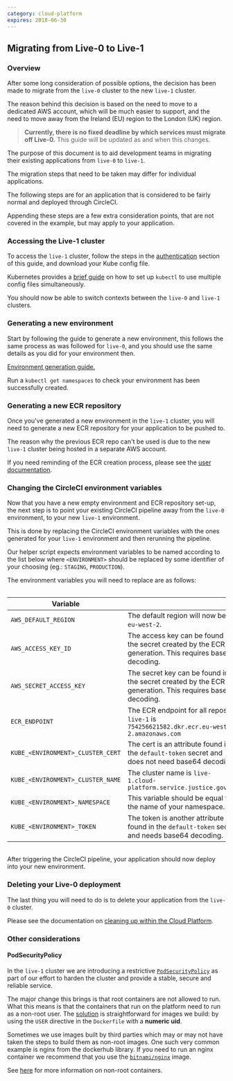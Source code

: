 ```yaml
---
category: cloud-platform
expires: 2018-06-30
---
```

## Migrating from Live-0 to Live-1

### Overview

After some long consideration of possible options, the decision has been made to migrate from the `live-0` cluster to the new `live-1` cluster.

The reason behind this decision is based on the need to move to a dedicated AWS account, which will be much easier to support, and the need to move away from the Ireland (EU) region to the London (UK) region.

> **Currently, there is no fixed deadline by which services must migrate off Live-0.** This guide will be updated as and when this changes.

The purpose of this document is to aid development teams in migrating their existing applications from `live-0` to `live-1`.

The migration steps that need to be taken may differ for individual applications.

The following steps are for an application that is considered to be fairly normal and deployed through CircleCI.

Appending these steps are a few extra consideration points, that are not covered in the example, but may apply to your application.

### Accessing the Live-1 cluster

To access the `live-1` cluster, follow the steps in the [authentication][ug-authentication] section of this guide, and download your Kube config file.

Kubernetes provides a [brief guide][set-kubeconfig-env] on how to set up `kubectl` to use multiple config files simultaneously.

You should now be able to switch contexts between the `live-0` and `live-1` clusters.

### Generating a new environment

Start by following the guide to generate a new environment, this follows the same process as was followed for `live-0`, and you should use the same details as you did for your environment then.

[Environment generation guide.][ug-create-env]

Run a `kubectl get namespaces` to check your environment has been successfully created.

### Generating a new ECR repository

Once you've generated a new environment in the `live-1` cluster, you will need to generate a new ECR repository for your application to be pushed to.

The reason why the previous ECR repo can't be used is due to the new `live-1` cluster being hosted in a separate AWS account.

If you need reminding of the ECR creation process, please see the [user documentation][ug-create-ecr].

### Changing the CircleCI environment variables

Now that you have a new empty environment and ECR repository set-up, the next step is to point your existing CircleCI pipeline away from the `live-0` environment, to your new `live-1` environment.

This is done by replacing the CircleCI environment variables with the ones generated for your `live-1` environment and then rerunning the pipeline.

Our helper script expects environment variables to be named according to the list below where `<ENVIRONMENT>` should be replaced by some identifier of your choosing (eg.: `STAGING`, `PRODUCTION`).

The environment variables you will need to replace are as follows:

<div style="height:1px;font-size:1px;">&nbsp;</div>

| Variable   |            |
|----------|:-------------|
| `AWS_DEFAULT_REGION` |  The default region will now be `eu-west-2`. |
| `AWS_ACCESS_KEY_ID` | The access key can be found in the secret created by the ECR generation. This requires base64 decoding.   |
| `AWS_SECRET_ACCESS_KEY` |  The secret key can be found in the secret created by the ECR generation. This requires base64 decoding. |
| `ECR_ENDPOINT` |    The ECR endpoint for all repos in `live-1` is `754256621582.dkr.ecr.eu-west-2.amazonaws.com`   |
| `KUBE_<ENVIRONMENT>_CLUSTER_CERT` |  The cert is an attribute found in the `default-token` secret and does not need base64 decoding. |
| `KUBE_<ENVIRONMENT>_CLUSTER_NAME` |    The cluster name is `live-1.cloud-platform.service.justice.gov.uk`  |
| `KUBE_<ENVIRONMENT>_NAMESPACE` |  This variable should be equal to the name of your namespace. |
| `KUBE_<ENVIRONMENT>_TOKEN` |    The token is another attribute found in the `default-token` secret and needs base64 decoding.   |

<div style="height:1px;font-size:1px;">&nbsp;</div>

After triggering the CircleCI pipeline, your application should now deploy into your new environment.

### Deleting your Live-0 deployment

The last thing you will need to do is to delete your application from the `live-0` cluster.

Please see the documentation on [cleaning up within the Cloud Platform][ug-cleaning-up].

### Other considerations

#### PodSecurityPolicy
In the `live-1` cluster we are introducing a restrictive [`PodSecurityPolicy`][PodSecurityPolicy] as part of our effort to harden the cluster and provide a stable, secure and reliable service.

The major change this brings is that root containers are not allowed to run. What this means is that the containers that run on the platform need to run as a non-root user. The [solution][rails-app-dockerfile] is straightforward for images we build: by using the `USER` directive in the `Dockerfile` with a **numeric uid**.

Sometimes we use images built by third parties which may or may not have taken the steps to build them as non-root images. One such very common example is nginx from the dockerhub library. If you need to run an nginx container we recommend that you use the [`bitnami/nginx`][bitnami/nginx] image.

See [here][non-root-containers] for more information on non-root containers.

[ug-authentication]: tasks.html#authentication
[ug-create-ecr]: tasks.html#creating-an-ecr-repository
[ug-create-env]: tasks.html#create-an-environment
[ug-cleaning-up]: tasks.html#cleaning-up
[set-kubeconfig-env]: https://kubernetes.io/docs/tasks/access-application-cluster/configure-access-multiple-clusters/#set-the-kubeconfig-environment-variable
[PodSecurityPolicy]: https://kubernetes.io/docs/concepts/policy/pod-security-policy/
[rails-app-dockerfile]: https://github.com/ministryofjustice/cloud-platform-multi-container-demo-app/blob/9ad6caf101cc21117742e5ab2cbe5507efd54efd/rails-app/Dockerfile
[bitnami/nginx]: https://github.com/bitnami/bitnami-docker-nginx
[non-root-containers]: https://docs.bitnami.com/containers/how-to/work-with-non-root-containers

